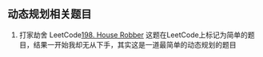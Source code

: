 ## 动态规划相关题目
 
 1. 打家劫舍 LeetCode[198. House Robber](https://leetcode.com/problems/house-robber/)
    这题在LeetCode上标记为简单的题目，结果一开始我却无从下手，其实这是一道最简单的动态规划的题目